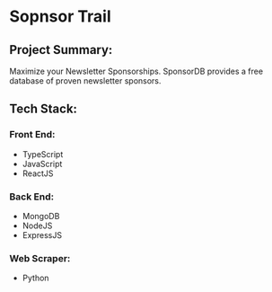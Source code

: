 # Sopnsor Trail

## Project Summary:
Maximize your Newsletter Sponsorships. SponsorDB provides a free database of proven newsletter sponsors.

## Tech Stack:
### Front End:
- TypeScript
- JavaScript
- ReactJS

### Back End:
- MongoDB
- NodeJS
- ExpressJS

### Web Scraper:
- Python
